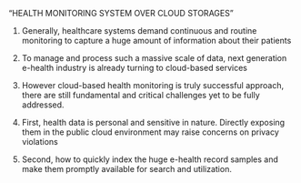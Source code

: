 “HEALTH  MONITORING SYSTEM OVER CLOUD STORAGES”

1.	Generally, healthcare systems demand continuous and routine monitoring to capture a huge amount of information about their patients

2.	To manage and process such a massive scale of data, next generation e-health industry is already turning to cloud-based services

3.	However cloud-based health monitoring is truly successful approach, there are still fundamental and critical challenges yet to be fully addressed.

4.	First, health data is personal and sensitive in nature. Directly exposing them in the public cloud environment may raise concerns on privacy violations

5.	Second, how to quickly index the huge e-health record samples and make them promptly available for search and utilization.

